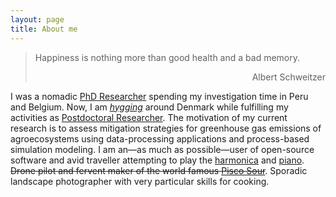 ```yaml
---
layout: page
title: About me
---
```

> Happiness is nothing more than good health and a bad memory.
> <div style="text-align: right"> Albert Schweitzer </div>

I was a nomadic [PhD Researcher](https://www.biw.kuleuven.be/biosyst/mebios) spending my investigation time in Peru and Belgium. Now, I am *[hygging](https://www.visitdenmark.com/denmark/highlights/hygge/what-hygge)* around Denmark while fulfilling my activities as [Postdoctoral Researcher](https://pure.au.dk/portal/en/persons/diego-grados-bedoya(3440613a-7e18-4bb9-b0ee-4f8a5b5a29af).html). The motivation of my current research is to assess mitigation strategies for greenhouse gas emissions of agroecosystems using data-processing applications and process-based simulation modeling. I am an—as much as possible—user of open-source software and avid traveller attempting to play the [harmonica](https://www.hohner.de/en/instruments/harmonicas/diatonic/progressive/special-20) and [piano](https://www.achamilton.co.uk/old/HP3e.htm). ~~Drone pilot and fervent maker of the world famous [Pisco Sour](http://www.nytimes.com/2012/04/15/travel/enjoying-pisco-cocktails-in-lima-peru.html)~~. Sporadic landscape photographer with very particular skills for cooking.
